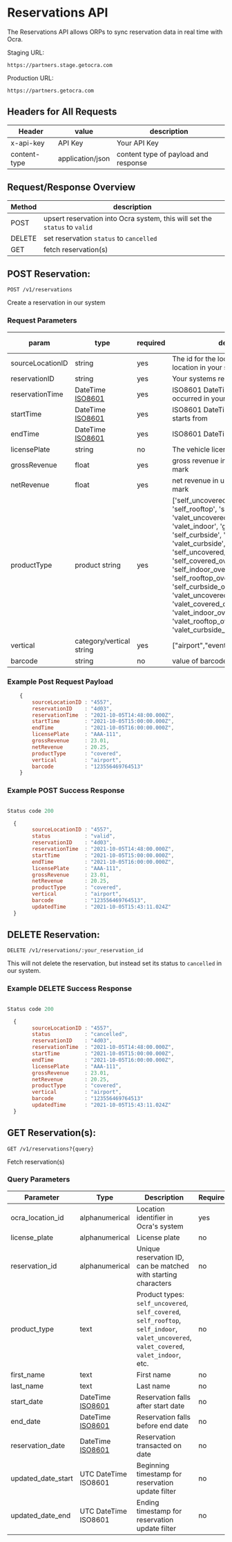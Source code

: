 # Reservations API

The Reservations API allows ORPs to sync reservation data in real time with Ocra.

Staging URL:
```
https://partners.stage.getocra.com
```

Production URL:
```
https://partners.getocra.com
```

## Headers for All Requests
|Header|value|description|
|---|---|---|
|x-api-key|API Key|Your API Key|
|content-type|application/json|content type of payload and response|

## Request/Response Overview
| Method | description                                                                |
|--------|----------------------------------------------------------------------------|
| POST   | upsert reservation into Ocra system, this will set the `status` to `valid` |
| DELETE | set reservation `status` to `cancelled`                                    |
| GET    | fetch reservation(s)                                                       |

## POST Reservation:
`POST /v1/reservations`

Create a reservation in our system

### Request Parameters

| param            |type           |required| description                                                                                                                                                                                                                                                                                                                                                                                                                                                                   |create-only|
|------------------|----           |--------|-------------------------------------------------------------------------------------------------------------------------------------------------------------------------------------------------------------------------------------------------------------------------------------------------------------------------------------------------------------------------------------------------------------------------------------------------------------------------------|-----------|
| sourceLocationID |string         |yes     | The id for the location of the lot or location in your system                                                                                                                                                                                                                                                                                                                                                                                                                 |yes|
| reservationID    |string         |yes     | Your systems reservation ID                                                                                                                                                                                                                                                                                                                                                                                                                                                   |yes|
| reservationTime  |DateTime [ISO8601](https://developer.mozilla.org/en-US/docs/Web/JavaScript/Reference/Global_Objects/Date/toISOString)|yes     | ISO8601 DateTime the reservation occurred in your system                                                                                                                                                                                                                                                                                                                                                                                                                      |no|| sourceLocationID |string         |yes     | The id for the location of the lot or location in your system                                                                                                                                                                                                                                                                                                                                                                                                                 |yes|
| startTime        |DateTime [ISO8601](https://developer.mozilla.org/en-US/docs/Web/JavaScript/Reference/Global_Objects/Date/toISOString)|yes     | ISO8601 DateTime the reservation starts from                                                                                                                                                                                                                                                                                                                                                                                                                                  |no|
| endTime          |DateTime [ISO8601](https://developer.mozilla.org/en-US/docs/Web/JavaScript/Reference/Global_Objects/Date/toISOString)|yes     | ISO8601 DateTime the reservation ends                                                                                                                                                                                                                                                                                                                                                                                                                                         |no|
| licensePlate     |string         |no      | The vehicle license plate                                                                                                                                                                                                                                                                                                                                                                                                                                                     |no|
| grossRevenue     |float     |yes     | gross revenue in usd without currency mark                                                                                                                                                                                                                                                                                                                                                                                                                                    |no|
| netRevenue       |float     |yes     | net revenue in usd without currency mark                                                                                                                                                                                                                                                                                                                                                                                                                                      |no|
| productType      |product string |yes     | ['self_uncovered', 'self_covered', 'self_rooftop', 'self_indoor', 'valet_uncovered', 'valet_covered', 'valet_indoor', 'garage_ground_floor', 'self_curbside', 'valet_rooftop', 'valet_curbside', 'self_uncovered_oversized', 'self_covered_oversized', 'self_indoor_oversized', 'self_rooftop_oversized', 'self_curbside_oversized', 'valet_uncovered_oversized', 'valet_covered_oversized', 'valet_indoor_oversized', 'valet_rooftop_oversized', 'valet_curbside_oversized'] |yes|
| vertical         |category/vertical string|yes     | ["airport","event","transient","monthly"]                                                                                                                                                                                                                                                                                                                                                                                                                                     |yes|
| barcode          |string         |no      | value of barcode used with reservation                                                                                                                                                                                                                                                                                                                                                                                                                                        |no|

### Example Post Request Payload

```js
    {
        sourceLocationID : "4557",
        reservationID    : "4d03",
        reservationTime  : "2021-10-05T14:48:00.000Z",
        startTime        : "2021-10-05T15:00:00.000Z",
        endTime          : "2021-10-05T16:00:00.000Z",
        licensePlate     : "AAA-111",
        grossRevenue     : 23.01,
        netRevenue       : 20.25,
        productType      : "covered",
        vertical         : "airport",
        barcode          : "123556469764513"
    }
```

### Example POST Success Response

```js

Status code 200

  {
        sourceLocationID : "4557",
        status           : "valid",
        reservationID    : "4d03",
        reservationTime  : "2021-10-05T14:48:00.000Z",
        startTime        : "2021-10-05T15:00:00.000Z",
        endTime          : "2021-10-05T16:00:00.000Z",
        licensePlate     : "AAA-111",
        grossRevenue     : 23.01,
        netRevenue       : 20.25,
        productType      : "covered",
        vertical         : "airport",
        barcode          : "123556469764513",
        updatedTime      : "2021-10-05T15:43:11.024Z"
  }

```

## DELETE Reservation:

`DELETE /v1/reservations/:your_reservation_id`

This will not delete the reservation, but instead set its status to `cancelled` in our system.

### Example DELETE Success Response

```js

Status code 200

  {
        sourceLocationID : "4557",
        status           : "cancelled",
        reservationID    : "4d03",
        reservationTime  : "2021-10-05T14:48:00.000Z",
        startTime        : "2021-10-05T15:00:00.000Z",
        endTime          : "2021-10-05T16:00:00.000Z",
        licensePlate     : "AAA-111",
        grossRevenue     : 23.01,
        netRevenue       : 20.25,
        productType      : "covered",
        vertical         : "airport",
        barcode          : "123556469764513"
        updatedTime      : "2021-10-05T15:43:11.024Z"
  }

```

## GET Reservation(s):
`GET /v1/reservations?{query}`

Fetch reservation(s)

### Query Parameters

| **Parameter**      | **Type**            | **Description**                                                                                                                          | **Required** |
|--------------------|---------------------|------------------------------------------------------------------------------------------------------------------------------------------|--------------|
| ocra_location_id   | alphanumerical      | Location identifier in Ocra's system                                                                                                     | yes          |
| license_plate      | alphanumerical      | License plate                                                                                                                            | no           |
| reservation_id     | alphanumerical      | Unique reservation ID, can be matched with starting characters                                                                           | no           |
| product_type       | text                | Product types: `self_uncovered`, `self_covered`, `self_rooftop`, `self_indoor`, `valet_uncovered`, `valet_covered`, `valet_indoor`, etc. | no           |
| first_name         | text                | First name                                                                                                                               | no           |
| last_name          | text                | Last name                                                                                                                                | no           |
| start_date         | DateTime [ISO8601](https://developer.mozilla.org/en-US/docs/Web/JavaScript/Reference/Global_Objects/Date/toISOString) | Reservation falls after start date                                                                                                       | no           |
| end_date           | DateTime [ISO8601](https://developer.mozilla.org/en-US/docs/Web/JavaScript/Reference/Global_Objects/Date/toISOString) | Reservation falls before end date                                                                                                        | no           |
| reservation_date   | DateTime [ISO8601](https://developer.mozilla.org/en-US/docs/Web/JavaScript/Reference/Global_Objects/Date/toISOString) | Reservation transacted on date                                                                                                           | no           |
| updated_date_start | UTC DateTime ISO8601 | Beginning timestamp for reservation update filter                                                                                        | no           |
| updated_date_end   | UTC DateTime ISO8601 | Ending timestamp for reservation update filter                                                                                           | no           |